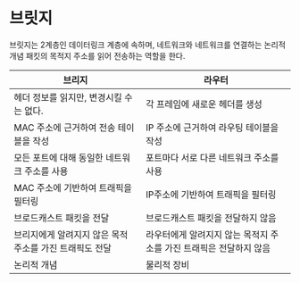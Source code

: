 # 브릿지
브릿지는 2계층인 데이터링크 계층에 속하며, 네트워크와 네트워크를 연결하는 논리적 개념
패킷의 목적지 주소를 읽어 전송하는 역할을 한다.


| 브리지 | 라우터 |
| --- | --- |
|헤더 정보를 읽지만, 변경시킬 수는 없다.| 각 프레임에 새로운 헤더를 생성|
|MAC 주소에 근거하여 전송 테이블을 작성 | IP 주소에 근거하여 라우팅 테이블을 작성|
|모든 포트에 대해 동일한 네트워크 주소를 사용| 포트마다 서로 다른 네트워크 주소를 사용|
|MAC 주소에 기반하여 트래픽을 필터링| IP주소에 기반하여 트래픽을 필터링|
| 브로드캐스트 패킷을 전달 | 브로드캐스트 패킷을 전달하지 않음|
| 브리지에게 알려지지 않은 목적 주소를 가진 트래픽도 전달| 라우터에게 알려지지 않는 목적지 주소를 가진 트래픽은 전달하지 않음|
| 논리적 개념 | 물리적 장비|